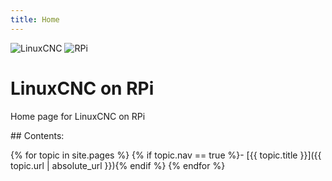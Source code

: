 ```yaml
---
title: Home
---
```


<div> 
    <img src="{{ '/images/linuxcnc-wizard.gif' | absolute_url }}" alt="LinuxCNC" style="width=65">
    <img src="{{ '/images/RaspberryPi.jpg' | absolute_url }}" alt="RPi" style="width=65">
</div>

# LinuxCNC on RPi 

Home page for LinuxCNC on RPi

<div class="toc" markdown="1">
## Contents:

{% for topic in site.pages %}
{% if topic.nav == true %}- [{{ topic.title }}]({{ topic.url | absolute_url }}){% endif %}
{% endfor %}
</div>